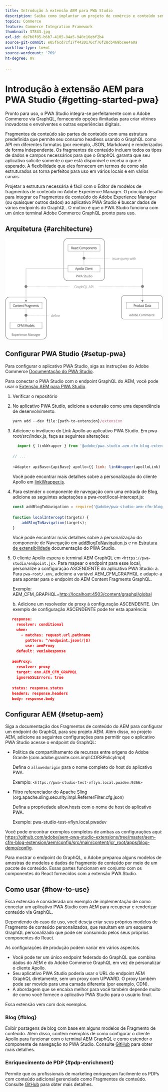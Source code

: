 ```yaml
---
title: Introdução à extensão AEM para PWA Studio
description: Saiba como implantar um projeto de comércio e conteúdo sem periféricos de AEM com o PWA Studio.
topics: Commerce
feature: Commerce Integration Framework
thumbnail: 37843.jpg
exl-id: de7b8f05-b6b7-4105-84a5-940c16ebf2b4
source-git-commit: e05f6cd7cf17f4420176cf76f28cb469bcee4a0a
workflow-type: tm+mt
source-wordcount: '769'
ht-degree: 0%

---
```


# Introdução à extensão AEM para PWA Studio {#getting-started-pwa}

Pronto para uso, o PWA Studio integra-se perfeitamente com o Adobe Commerce via GraphQL, fornecendo opções ilimitadas para criar vitrines inovadoras e envolventes e outras experiências digitais.

Fragmentos de conteúdo são partes de conteúdo com uma estrutura predefinida que permite seu consumo headless usando o GraphQL como API em diferentes formatos (por exemplo, JSON, Markdown) e renderizados de forma independente. Os fragmentos de conteúdo incluem todos os tipos de dados e campos necessários para que o GraphQL garanta que seu aplicativo solicite somente o que está disponível e receba o que é esperado. A flexibilidade que eles fornecem em termos de como são estruturados os torna perfeitos para uso em vários locais e em vários canais.

Projetar a estrutura necessária é fácil com o Editor de modelos de fragmentos de conteúdo no Adobe Experience Manager. O principal desafio para integrar os Fragmentos de conteúdo do Adobe Experience Manager (ou quaisquer outros dados) ao aplicativo PWA Studio é buscar dados de vários endpoints do GraphQL. O motivo é que o PWA Studio funciona com um único terminal Adobe Commerce GraphQL pronto para uso.

## Arquitetura {#architecture}

![Arquitetura headless do PWA](/help/commerce/cif/assets/pwa-studio/PWA-Studio_Architecture.png)

## Configurar PWA Studio {#setup-pwa}

Para configurar o aplicativo PWA Studio, siga as instruções do Adobe Commerce [Documentação do PWA Studio](https://developer.adobe.com/commerce/pwa-studio/tutorials/).

Para conectar o PWA Studio com o endpoint GraphQL do AEM, você pode usar o [Extensão AEM para PWA Studio](https://github.com/adobe/aem-pwa-studio-extensions).

1. Verificar o repositório

1. No aplicativo PWA Studio, adicione a extensão como uma dependência de desenvolvimento.

   ```javascript
   yarn add --dev file:{path-to-extension}/extension
   ```

1. Adicione o invólucro do Link Apollo ao aplicativo PWA Studio. Em pwa-root/src/index.js, faça as seguintes alterações:

   ```javascript
     import { linkWrapper } from '@adobe/pwa-studio-aem-cfm-blog-extension';
   
   // ...
   
   <Adapter apiBase={apiBase} apollo={{ link: linkWrapper(apolloLink) }} store={store}>
   ```

   Você pode encontrar mais detalhes sobre a personalização do cliente Apollo em [linkWrapper.js](https://github.com/adobe/aem-pwa-studio-extensions/blob/master/aem-cfm-blog-extension/extension/src/linkWrapper.js).

1. Para estender o componente de navegação com uma entrada de Blog, adicione as seguintes adaptações a pwa-root/local-intercept.js:

   ```javascript
   const addBlogToNavigation = require('@adobe/pwa-studio-aem-cfm-blog-extension/src/addBlogToNavigation');
   
   function localIntercept(targets) {
       addBlogToNavigation(targets);
   }    
   ```

   Você pode encontrar mais detalhes sobre a personalização do componente de Navegação em [addBlogToNavigation.js](https://github.com/adobe/aem-pwa-studio-extensions/blob/master/aem-cfm-blog-extension/extension/src/addBlogToNavigation.js) e no [Estrutura de extensibilidade](https://developer.adobe.com/commerce/pwa-studio/guides/general-concepts/extensibility/) documentação do PWA Studio.

1. O cliente Apollo espera o terminal AEM GraphQL em `<https://pwa-studio/endpoint.js>`. Para mapear o endpoint para esse local, personalize a configuração ASCENDENTE do aplicativo PWA Studio: a. Para `pwa-root/.env`, adicione a variável AEM_CFM_GRAPHQL e adapte-a para apontar para o endpoint do AEM Content Fragments GraphQL.

   Exemplo: AEM_CFM_GRAPHQL=<http://localhost:4503/content/graphql/global>

   b. Adicione um resolvedor de proxy à configuração ASCENDENTE. Um exemplo de configuração ASCENDENTE pode ter esta aparência:

```json
   response:
     resolver: conditional
     when:
       - matches: request.url.pathname
         pattern: ^/endpoint.json(/|$)
         use: aemProxy
     default: veniaResponse

   aemProxy:
     resolver: proxy
     target: env.AEM_CFM_GRAPHQL
     ignoreSSLErrors: true

   status: response.status
   headers: response.headers
   body: response.body
```

## Configurar AEM {#setup-aem}

Siga a documentação dos Fragmentos de conteúdo do AEM para configurar um endpoint do GraphQL para seu projeto AEM. Além disso, no projeto AEM, adicione as seguintes configurações para permitir que o aplicativo PWA Studio acesse o endpoint do GraphQL:

* Política de compartilhamento de recursos entre origens do Adobe Granite (com.adobe.granite.cors.impl.CORSPolicyImpl)

   Defina o `allowedorigin` para o nome completo do host do aplicativo PWA.

   Exemplo:  `<https://pwa-studio-test-vflyn.local.pwadev:9366>`

* Filtro referenciador do Apache Sling (org.apache.sling.security.impl.ReferrerFilter.cfg.json)

   Defina a propriedade allow.hosts com o nome de host do aplicativo PWA.

   Exemplo: pwa-studio-test-vflyn.local.pwadev

Você pode encontrar exemplos completos de ambas as configurações aqui: <https://github.com/adobe/aem-pwa-studio-extensions/tree/master/aem-cfm-blog-extension/aem/config/src/main/content/jcr_root/apps/blog-demo/config>.

Para mostrar o endpoint do GraphQL, o Adobe preparou alguns modelos de amostras de modelos e dados de fragmento de conteúdo por meio de um pacote de conteúdo. Essas partes funcionam em conjunto com os componentes do React fornecidos com a extensão PWA Studio.

## Como usar {#how-to-use}

Essa extensão é considerada um exemplo de implementação de como conectar um aplicativo PWA Studio com AEM para recuperar e renderizar conteúdo via GraphQL.

Dependendo do caso de uso, você deseja criar seus próprios modelos de Fragmento de conteúdo personalizados, que resultam em um esquema GraphQL personalizado que pode ser consumido pelos seus próprios componentes do React.

As configurações de produção podem variar em vários aspectos.

* Você pode ter um único endpoint federado do GraphQL que combina dados do AEM e do Adobe Commerce GraphQL em vez de personalizar o cliente Apollo.
* Seu aplicativo PWA Studio poderia usar o URL do endpoint AEM GraphQL diretamente, sem um proxy com UPWARD. O proxy também pode ser movido para uma camada diferente (por exemplo, CDN).
* A abordagem que se encaixa melhor para você também depende muito de como você fornece o aplicativo PWA Studio para o usuário final.

Essa extensão vem com dois exemplos.

### Blog {#blog}

Exibir postagens de blog com base em alguns modelos de Fragmento de conteúdo. Além disso, contém exemplos de como configurar o cliente Apollo para funcionar com o terminal AEM GraphQL e como estender o componente de navegação no PWA Studio. Consulte [GitHub](https://github.com/adobe/aem-pwa-studio-extensions/tree/master/aem-cfm-blog-extension) para obter mais detalhes.

### Enriquecimento de PDP {#pdp-enrichment}

Permite que os profissionais de marketing enriqueçam facilmente os PDPs com conteúdo adicional gerenciado como Fragmentos de conteúdo. Consulte [GitHub](https://github.com/adobe/aem-pwa-studio-extensions/tree/master/aem-cif-product-page-extension) para obter mais detalhes.
